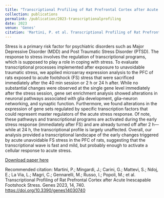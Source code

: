 ```yaml
---
title: "Transcriptional Profiling of Rat Prefrontal Cortex after Acute Inescapable Footshock Stress"
collection: publications
permalink: /publication/2023-transcriptionalprofiling
date: 2023
venue: 'Genes'
citation: 'Martini, P. et al. Transcriptional Profiling of Rat Prefrontal Cortex after Acute Inescapable Footshock Stress. Genes 2023, 14, 740. https://doi.org/10.3390/genes14030740'
---
```

Stress is a primary risk factor for psychiatric disorders such as Major Depressive Disorder (MDD) and Post Traumatic Stress Disorder (PTSD). The response to stress involves the regulation of transcriptional programs, which is supposed to play a role in coping with stress. To evaluate transcriptional processes implemented after exposure to unavoidable traumatic stress, we applied microarray expression analysis to the PFC of rats exposed to acute footshock (FS) stress that were sacrificed immediately after the 40 min session or 2 h or 24 h after. While no substantial changes were observed at the single gene level immediately after the stress session, gene set enrichment analysis showed alterations in neuronal pathways associated with glia development, glia&ndash;neuron networking, and synaptic function. Furthermore, we found alterations in the expression of gene sets regulated by specific transcription factors that could represent master regulators of the acute stress response. Of note, these pathways and transcriptional programs are activated during the early stress response (immediately after FS) and are already turned off after 2 h&mdash;while at 24 h, the transcriptional profile is largely unaffected. Overall, our analysis provided a transcriptional landscape of the early changes triggered by acute unavoidable FS stress in the PFC of rats, suggesting that the transcriptional wave is fast and mild, but probably enough to activate a cellular response to acute stress.

[Download paper here](http://dx.doi.org/10.3390/genes14030740)

Recommended citation: Martini, P.; Mingardi, J.; Carini, G.; Mattevi, S.; Ndoj, E.; La Via, L.; Magri, C.; Gennarelli, M.; Russo, I.; Popoli, M.; et al. Transcriptional Profiling of Rat Prefrontal Cortex after Acute Inescapable Footshock Stress. Genes 2023, 14, 740. https://doi.org/10.3390/genes14030740
